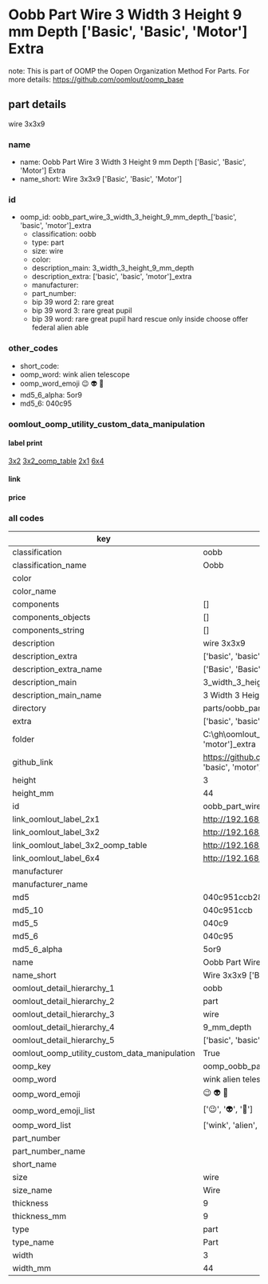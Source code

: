 # Oobb Part Wire 3 Width 3 Height 9 mm Depth ['Basic', 'Basic', 'Motor'] Extra  

note: This is part of OOMP the Oopen Organization Method For Parts. For more details: https://github.com/oomlout/oomp_base

##  part details
  



wire 3x3x9



### name
* name: Oobb Part Wire 3 Width 3 Height 9 mm Depth ['Basic', 'Basic', 'Motor'] Extra
* name_short: Wire 3x3x9 ['Basic', 'Basic', 'Motor']
### id
* oomp_id: oobb_part_wire_3_width_3_height_9_mm_depth_['basic', 'basic', 'motor']_extra
  * classification: oobb
  * type: part
  * size: wire
  * color: 
  * description_main: 3_width_3_height_9_mm_depth
  * description_extra: ['basic', 'basic', 'motor']_extra
  * manufacturer: 
  * part_number: 
  * bip 39 word 2: rare great
  * bip 39 word 3: rare great pupil
  * bip 39 word: rare great pupil hard rescue only inside choose offer federal alien able

### other_codes
* short_code: 
* oomp_word: wink alien telescope
* oomp_word_emoji :wink: :alien: :telescope:
* md5_6_alpha: 5or9
* md5_6: 040c95






### oomlout_oomp_utility_custom_data_manipulation
#### label print
[3x2](http://192.168.1.245:1112/?label=oomp%205or9)
[3x2_oomp_table](http://192.168.1.108:1112/?label=oomp%205or9)
[2x1](http://192.168.1.242:1112/?label=oomp%205or9)
[6x4](http://192.168.1.55:1112/?label=oomp%205or9)    

#### link

                              

#### price







### all codes 
| key | value |  
| --- | --- |  
| classification | oobb |  
| classification_name | Oobb |  
| color |  |  
| color_name |  |  
| components | [] |  
| components_objects | [] |  
| components_string | [] |  
| description | wire 3x3x9 |  
| description_extra | ['basic', 'basic', 'motor']_extra |  
| description_extra_name | ['Basic', 'Basic', 'Motor'] Extra |  
| description_main | 3_width_3_height_9_mm_depth |  
| description_main_name | 3 Width 3 Height 9 mm Depth |  
| directory | parts/oobb_part_wire_3_width_3_height_9_mm_depth_['basic', 'basic', 'motor']_extra |  
| extra | ['basic', 'basic', 'motor'] |  
| folder | C:\gh\oomlout_oobb_version_4_generated_parts\things\oobb_part_wire_3_width_3_height_9_mm_depth_['basic', 'basic', 'motor']_extra |  
| github_link | https://github.com/oomlout/oomlout_oomp_part_src/tree/main/parts/oobb_part_wire_3_width_3_height_9_mm_depth_['basic', 'basic', 'motor']_extra |  
| height | 3 |  
| height_mm | 44 |  
| id | oobb_part_wire_3_width_3_height_9_mm_depth_['basic', 'basic', 'motor']_extra |  
| link_oomlout_label_2x1 | http://192.168.1.242:1112/?label=oomp%205or9 |  
| link_oomlout_label_3x2 | http://192.168.1.245:1112/?label=oomp%205or9 |  
| link_oomlout_label_3x2_oomp_table | http://192.168.1.108:1112/?label=oomp%205or9 |  
| link_oomlout_label_6x4 | http://192.168.1.55:1112/?label=oomp%205or9 |  
| manufacturer |  |  
| manufacturer_name |  |  
| md5 | 040c951ccb284ea66c5b96935bd98d90 |  
| md5_10 | 040c951ccb |  
| md5_5 | 040c9 |  
| md5_6 | 040c95 |  
| md5_6_alpha | 5or9 |  
| name | Oobb Part Wire 3 Width 3 Height 9 mm Depth ['Basic', 'Basic', 'Motor'] Extra |  
| name_short | Wire 3x3x9 ['Basic', 'Basic', 'Motor'] |  
| oomlout_detail_hierarchy_1 | oobb |  
| oomlout_detail_hierarchy_2 | part |  
| oomlout_detail_hierarchy_3 | wire |  
| oomlout_detail_hierarchy_4 | 9_mm_depth |  
| oomlout_detail_hierarchy_5 | ['basic', 'basic', 'motor']_extra |  
| oomlout_oomp_utility_custom_data_manipulation | True |  
| oomp_key | oomp_oobb_part_wire_3_width_3_height_9_mm_depth_['basic', 'basic', 'motor']_extra |  
| oomp_word | wink alien telescope |  
| oomp_word_emoji | :wink: :alien: :telescope: |  
| oomp_word_emoji_list | [':wink:', ':alien:', ':telescope:'] |  
| oomp_word_list | ['wink', 'alien', 'telescope'] |  
| part_number |  |  
| part_number_name |  |  
| short_name |  |  
| size | wire |  
| size_name | Wire |  
| thickness | 9 |  
| thickness_mm | 9 |  
| type | part |  
| type_name | Part |  
| width | 3 |  
| width_mm | 44 |  
